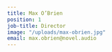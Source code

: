 ```yaml
---
title: Max O’Brien
position: 1
job-title: Director
image: "/uploads/max-obrien.jpg"
email: max.obrien@novel.audio
---
```


